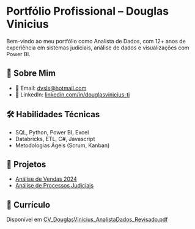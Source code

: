 # Portfólio Profissional – Douglas Vinicius

Bem-vindo ao meu portfólio como Analista de Dados, com 12+ anos de experiência em sistemas judiciais, análise de dados e visualizações com Power BI.

## 🧑 Sobre Mim

- 📧 Email: dvsls@hotmail.com
- 🔗 LinkedIn: [linkedin.com/in/douglasvinicius-ti](https://www.linkedin.com/in/douglasvinicius-ti)

## 🛠️ Habilidades Técnicas

- SQL, Python, Power BI, Excel
- Databricks, ETL, C#, Javascript
- Metodologias Ágeis (Scrum, Kanban)

## 📁 Projetos

- [Análise de Vendas 2024](projetos/vendas-2024)
- [Análise de Processos Judiciais](projetos/analise-processos)

## 📄 Currículo

Disponível em [CV_DouglasVinicius_AnalistaDados_Revisado.pdf](CV/CV_DouglasVinicius_AnalistaDados_Revisado.pdf)
